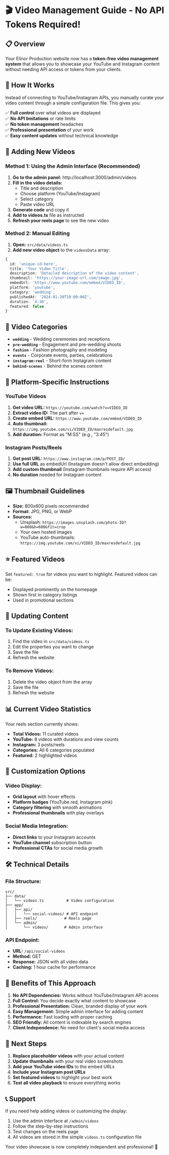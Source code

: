 # 🎬 Video Management Guide - No API Tokens Required!

## 📋 Overview

Your Elinor Production website now has a **token-free video management system** that allows you to showcase your YouTube and Instagram content without needing API access or tokens from your clients.

## 🎯 How It Works

Instead of connecting to YouTube/Instagram APIs, you manually curate your video content through a simple configuration file. This gives you:

✅ **Full control** over what videos are displayed  
✅ **No API limitations** or rate limits  
✅ **No token management** headaches  
✅ **Professional presentation** of your work  
✅ **Easy content updates** without technical knowledge  

## 🚀 Adding New Videos

### Method 1: Using the Admin Interface (Recommended)

1. **Go to the admin panel:** http://localhost:3000/admin/videos
2. **Fill in the video details:**
   - Title and description
   - Choose platform (YouTube/Instagram)
   - Select category
   - Paste video URL
3. **Generate code** and copy it
4. **Add to videos.ts** file as instructed
5. **Refresh your reels page** to see the new video

### Method 2: Manual Editing

1. **Open:** `src/data/videos.ts`
2. **Add new video object** to the `videosData` array:

```typescript
{
  id: 'unique-id-here',
  title: 'Your Video Title',
  description: 'Detailed description of the video content',
  thumbnail: 'https://your-image-url.com/image.jpg',
  embedUrl: 'https://www.youtube.com/embed/VIDEO_ID',
  platform: 'youtube',
  category: 'wedding',
  publishedAt: '2024-01-20T10:00:00Z',
  duration: '4:30',
  featured: false
}
```

## 📁 Video Categories

- **`wedding`** - Wedding ceremonies and receptions
- **`pre-wedding`** - Engagement and pre-wedding shoots  
- **`fashion`** - Fashion photography and modeling
- **`events`** - Corporate events, parties, celebrations
- **`instagram-reel`** - Short-form Instagram content
- **`behind-scenes`** - Behind the scenes content

## 🎥 Platform-Specific Instructions

### YouTube Videos

1. **Get video URL:** `https://youtube.com/watch?v=VIDEO_ID`
2. **Extract video ID:** The part after `v=`
3. **Create embed URL:** `https://www.youtube.com/embed/VIDEO_ID`
4. **Auto thumbnail:** `https://img.youtube.com/vi/VIDEO_ID/maxresdefault.jpg`
5. **Add duration:** Format as "M:SS" (e.g., "3:45")

### Instagram Posts/Reels

1. **Get post URL:** `https://www.instagram.com/p/POST_ID/`
2. **Use full URL** as embedUrl (Instagram doesn't allow direct embedding)
3. **Add custom thumbnail** (Instagram thumbnails require API access)
4. **No duration** needed for Instagram content

## 🖼️ Thumbnail Guidelines

- **Size:** 800x600 pixels recommended
- **Format:** JPG, PNG, or WebP
- **Sources:** 
  - Unsplash: `https://images.unsplash.com/photo-ID?w=800&h=600&fit=crop`
  - Your own hosted images
  - YouTube auto-thumbnails: `https://img.youtube.com/vi/VIDEO_ID/maxresdefault.jpg`

## ⭐ Featured Videos

Set `featured: true` for videos you want to highlight. Featured videos can be:
- Displayed prominently on the homepage
- Shown first in category listings
- Used in promotional sections

## 🔄 Updating Content

### To Update Existing Videos:
1. Find the video in `src/data/videos.ts`
2. Edit the properties you want to change
3. Save the file
4. Refresh the website

### To Remove Videos:
1. Delete the video object from the array
2. Save the file
3. Refresh the website

## 📊 Current Video Statistics

Your reels section currently shows:
- **Total Videos:** 11 curated videos
- **YouTube:** 8 videos with durations and view counts
- **Instagram:** 3 posts/reels
- **Categories:** All 6 categories populated
- **Featured:** 2 highlighted videos

## 🎨 Customization Options

### Video Display:
- **Grid layout** with hover effects
- **Platform badges** (YouTube red, Instagram pink)
- **Category filtering** with smooth animations
- **Professional thumbnails** with play overlays

### Social Media Integration:
- **Direct links** to your Instagram accounts
- **YouTube channel** subscription button
- **Professional CTAs** for social media growth

## 🛠️ Technical Details

### File Structure:
```
src/
├── data/
│   └── videos.ts          # Video configuration
├── app/
│   ├── api/
│   │   └── social-videos/ # API endpoint
│   ├── reels/            # Reels page
│   └── admin/
│       └── videos/       # Admin interface
```

### API Endpoint:
- **URL:** `/api/social-videos`
- **Method:** GET
- **Response:** JSON with all video data
- **Caching:** 1 hour cache for performance

## 🎯 Benefits of This Approach

1. **No API Dependencies:** Works without YouTube/Instagram API access
2. **Full Control:** You decide exactly what content to showcase
3. **Professional Presentation:** Clean, branded display of your work
4. **Easy Management:** Simple admin interface for adding content
5. **Performance:** Fast loading with proper caching
6. **SEO Friendly:** All content is indexable by search engines
7. **Client Independence:** No need for client's social media access

## 🚀 Next Steps

1. **Replace placeholder videos** with your actual content
2. **Update thumbnails** with your real video screenshots
3. **Add your YouTube video IDs** to the embed URLs
4. **Include your Instagram post URLs**
5. **Set featured videos** to highlight your best work
6. **Test all video playback** to ensure everything works

## 📞 Support

If you need help adding videos or customizing the display:
1. Use the admin interface at `/admin/videos`
2. Follow the step-by-step instructions
3. Test changes on the reels page
4. All videos are stored in the simple `videos.ts` configuration file

Your video showcase is now completely independent and professional! 🎊
